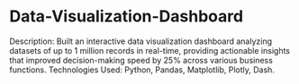 # Data-Visualization-Dashboard
Description: Built an interactive data visualization dashboard analyzing datasets of up to 1 million records in real-time, providing actionable insights that improved decision-making speed by 25% across various business functions. Technologies Used: Python, Pandas, Matplotlib, Plotly, Dash.
